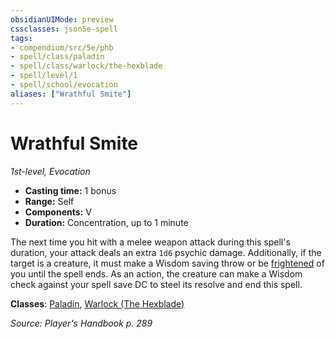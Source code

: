 ```yaml
---
obsidianUIMode: preview
cssclasses: json5e-spell
tags:
- compendium/src/5e/phb
- spell/class/paladin
- spell/class/warlock/the-hexblade
- spell/level/1
- spell/school/evocation
aliases: ["Wrathful Smite"]
---
```

# Wrathful Smite
*1st-level, Evocation*  

- **Casting time:** 1 bonus
- **Range:** Self
- **Components:** V
- **Duration:** Concentration, up to 1 minute

The next time you hit with a melee weapon attack during this spell's duration, your attack deals an extra `1d6` psychic damage. Additionally, if the target is a creature, it must make a Wisdom saving throw or be [frightened](_conditions.md#frightened) of you until the spell ends. As an action, the creature can make a Wisdom check against your spell save DC to steel its resolve and end this spell.

**Classes**: [Paladin](paladin.md), [Warlock (The Hexblade)](warlock-the-hexblade-xge.md)

*Source: Player's Handbook p. 289*